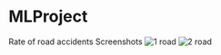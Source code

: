 # MLProject
Rate of road accidents
Screenshots
![1 road](https://user-images.githubusercontent.com/59277684/186892283-c83c7602-ccc5-4238-8fb4-cd8920c1c5ca.jpg)
![2 road](https://user-images.githubusercontent.com/59277684/186892321-3af7d978-0f9c-493c-aa7b-3c673fd8fa90.jpg)

